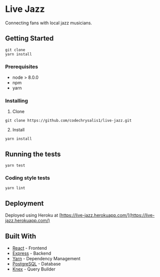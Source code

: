 # Live Jazz

Connecting fans with local jazz musicians.

## Getting Started

```
git clone
yarn install
```

### Prerequisites

- node > 8.0.0
- npm
- yarn

### Installing

1. Clone
```
git clone https://github.com/codechrysalis1/live-jazz.git
```

2. Install
```
yarn install
```

## Running the tests

```
yarn test
```

### Coding style tests

```
yarn lint
```

## Deployment

Deployed using Heroku at [https://live-jazz.herokuapp.com/](https://live-jazz.herokuapp.com/)

## Built With

* [React](https://facebook.github.io/react/) - Frontend
* [Express](https://expressjs.com/) - Backend
* [Yarn](https://yarnpkg.com/en/) - Dependency Management
* [PostgreSQL](https://www.postgresql.org/) - Database
* [Knex](http://knexjs.org/) - Query Builder
